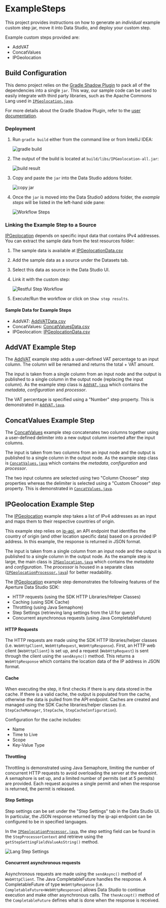 # ExampleSteps

This project provides instructions on how to generate an *individual* example custom step jar, move it into Data Studio, and deploy your custom step. 

Example custom steps provided are: 
- AddVAT
- ConcatValues
- IPGeolocation

## Build Configuration

This demo project relies on the [Gradle Shadow Plugin](https://github.com/johnrengelman/shadow) to pack all of the dependencies 
into a single `jar`. This way, our sample code can be used to easily integrate with third party libraries, such as the Apache Commons Lang used in [`IPGeolocation.java`](IPGeolocation/src/main/java/com/experian/aperture/datastudio/sdk/step/examples/IPGeolocation.java).

For more details about the Gradle Shadow Plugin, refer to the [user documentation](https://imperceptiblethoughts.com/shadow/).

### Deployment

1. Run `gradle build` either from the command line or from IntelliJ IDEA:

    ![gradle build](readme-images/gradle-build.png)
   
2. The output of the build is located at `build/libs/IPGeolocation-all.jar`:

    ![build result](readme-images/build-result.png)
   
3. Copy and paste the `jar` into the Data Studio addons folder. 

    ![copy jar](readme-images/copy-jar.png)
   
4. Once the `jar` is moved into the Data Studio0 addons folder, the _example steps_ will be listed in the left-hand side pane:

    ![Workflow Steps](readme-images/workflow-steps-pane.png)

### Linking the Example Step to a Source

[IPGeolocation](IPGeolocation/src/main/java/com/experian/aperture/datastudio/sdk/step/examples/IPGeolocation.java) depends on specific input data that contains IPv4 addresses. You can extract the sample data from the test resources folder:

1. The sample data is available at [IPGeolocationData.csv](IPGeolocation/src/test/resources/IPGeolocationData.csv)
2. Add the sample data as a source under the Datasets tab. 
3. Select this data as source in the Data Studio UI.
4. Link it with the custom step:

    ![Restful Step Workflow](readme-images/restful-step-workflow.png)
5. Execute/Run the workflow or click on `Show step results`.

#### Sample Data for Example Steps 
- AddVAT: [AddVATData.csv](AddVAT/src/test/resources/AddVATData.csv)
- ConcatValues: [ConcatValuesData.csv](ConcatValues/src/test/resources/ConcatValuesData.csv)
- IPGeolocation: [IPGeolocationData.csv](IPGeolocation/src/test/resources/IPGeolocationData.csv)

## AddVAT Example Step
The [AddVAT](AddVAT/src/main/java/com/experian/aperture/datastudio/sdk/step/examples/AddVAT.java) example step adds a user-defined VAT percentage to an input column. The column will be renamed and returns the total + VAT amount.

The input is taken from a single column from an input node and the output is published to a single column in the output node (replacing the input column). As the example step class is [`AddVAT.java`](AddVAT/src/main/java/com/experian/aperture/datastudio/sdk/step/examples/AddVAT.java) which contains the *metadata*, *configuration* and *processor*.  

The VAT percentage is specified using a "Number" step property. This is demonstrated in [`AddVAT.java`](AddVAT/src/main/java/com/experian/aperture/datastudio/sdk/step/examples/AddVAT.java). 

## ConcatValues Example Step
The [ConcatValues](ConcatValues/src/main/java/com/experian/aperture/datastudio/sdk/step/examples/ConcatValues.java) example step concatenates two columns together using a user-defined delimiter into a new output column inserted after the input columns.

The input is taken from two columns from an input node and the output is published to a single column in the output node. As the example step class is [`ConcatValues.java`](ConcatValues/src/main/java/com/experian/aperture/datastudio/sdk/step/examples/ConcatValues.java) which contains the *metadata*, *configuration* and *processor*.  

The two input columns are selected using two "Column Chooser" step properties whereas the delimiter is selected using a "Custom Chooser" step property. This is demonstrated in [`ConcatValues.java`](ConcatValues/src/main/java/com/experian/aperture/datastudio/sdk/step/examples/ConcatValues.java). 

## IPGeolocation Example Step

The [IPGeolocation](IPGeolocation/src/main/java/com/experian/aperture/datastudio/sdk/step/examples/IPGeolocation.java) example step takes a list of IPv4 addresses as an input and maps them to their respective countries of origin. 

This example step relies on [ip-api](https://ip-api.com/docs), an API endpoint that identifies the country of origin (and other location specific data) based on a provided IP address. In this example, the response is returned in JSON format. 

The input is taken from a single column from an input node and the output is published to a single column in the output node. As the example step is large, the main class is [`IPGeolocation.java`](IPGeolocation/src/main/java/com/experian/aperture/datastudio/sdk/step/examples/IPGeolocation.java) which contains the *metadata* and *configuration*. The *processor* is housed in a separate class ([`IPGeolocationProcessor.java`](IPGeolocation/src/main/java/com/experian/aperture/datastudio/sdk/step/examples/IPGeolocationProcessor.java)) for better readability. 

The [IPGeolocation](IPGeolocation/src/main/java/com/experian/aperture/datastudio/sdk/step/examples/IPGeolocation.java) example step demonstrates the following features of the Aperture Data Studio SDK: 
- HTTP requests (using the SDK HTTP Libraries/Helper Classes)
- Caching (using SDK Cache)
- Throttling (using Java Semaphore)
- Step Settings (retrieving lang settings from the UI for query)
- Concurrent asynchronous requests (using Java CompletableFuture)

#### HTTP Requests
The HTTP requests are made using the SDK HTTP libraries/helper classes (i.e. `WebHttpClient`, `WebHttpRequest`, `WebHttpResponse`). First, an HTTP web client (`WebHttpClient`) is set up, and a request (`WebHttpRequest`) is sent through the client using the `sendAsync()` method. This returns a `WebHttpResponse` which contains the location data of the IP address in JSON format. 

#### Cache
When executing the step, it first checks if there is any data stored in the cache. If there is a valid cache, the output is populated from the cache, otherwise the data is pulled from the API endpoint. Caches are created and managed using the SDK Cache libraries/helper classes (i.e. `StepCacheManager`, `StepCache`, `StepCacheConfiguration`).

Configuration for the cache includes: 
- Name
- Time to Live
- Scope
- Key-Value Type

#### Throttling 
Throttling is demonstrated using Java Semaphore, limiting the number of concurrent HTTP requests to avoid overloading the server at the endpoint. A semaphore is set up, and a limited number of permits (set at 5 permits) are provided. Each request acquires a single permit and when the response is returned, the permit is released. 

#### Step Settings
Step settings can be set under the "Step Settings" tab in the Data Studio UI. In particular, the JSON response returned by the ip-api endpoint can be configured to be in specified languages. 

In the [`IPGeolocationProcessor.java`](IPGeolocation/src/main/java/com/experian/aperture/datastudio/sdk/step/examples/IPGeolocationProcessor.java), the step setting field can be found in the `StepProcessorContext` and retrieve using the `getStepSettingFieldValueAsString()` method. 

   ![Lang Step Settings](readme-images/lang-step-settings.png)

#### Concurrent asynchronous requests
Asynchronous requests are made using the `sendAsync()` method of `WebHttpClient`. The Java CompletableFuture handles the response. A CompletableFuture of type `WebHttpResponse` (i.e. `CompletableFuture<WebHttpResponse>`) allows Data Studio to continue execution and make other asynchronous calls. The `thenAccept()` method of the `CompletableFuture` defines what is done when the response is received. 